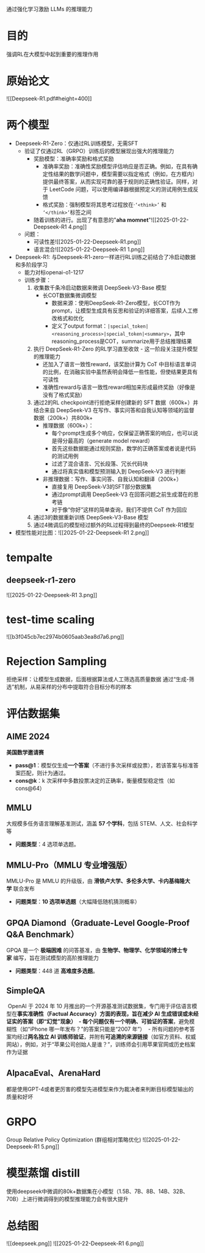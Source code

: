 通过强化学习激励 LLMs 的推理能力

# 目的
强调RL在大模型中起到重要的推理作用

# 原始论文
![[Deepseek-R1.pdf#height=400]]

# 两个模型
- Deepseek-R1-Zero：仅通过RL训练模型，无需SFT
	- 验证了仅通过RL（GRPO）训练后的模型展现出强大的推理能力
		- 奖励模型：准确率奖励和格式奖励
			- 准确率奖励：准确性奖励模型评估响应是否正确。例如，在具有确定性结果的数学问题中，模型需要以指定格式（例如，在方框内）提供最终答案，从而实现可靠的基于规则的正确性验证。同样，对于 LeetCode 问题，可以使用编译器根据预定义的测试用例生成反馈
			- 格式奖励：强制模型将其思考过程放在·`‘<think>’` 和 `‘</think>’`标签之间
		- 随着训练的进行。出现了有意思的"**aha momnet**"![[2025-01-22-Deepseek-R1 4.png]]
	- 问题：
		- 可读性差![[2025-01-22-Deepseek-R1.png]]
		- 语言混合![[2025-01-22-Deepseek-R1 1.png]]
- Deepseek-R1: 与Deepseek-R1-zero一样进行RL训练之前结合了冷启动数据和多阶段学习
	- 能力对标openai-o1-1217
	- 训练步骤：
		1. 收集数千条冷启动数据来微调 DeepSeek-V3-Base 模型
			- 长COT数据集微调模型
				- 数据来源：使用DeepSeek-R1-Zero模型，长COT作为prompt，让模型生成具有反思和验证的详细答案，后续人工修改格式和优化
				- 定义了output format：`|special_token|<reasoning_process>|special_token|<summary>`，其中reasoning_process是COT，summarize用于总结推理结果
		2. 执行 DeepSeek-R1-Zero 的RL学习直至收敛 - 这一阶段关注提升模型的推理能力
			- 还加入了语言一致性reward，该奖励计算为 CoT 中目标语言单词的比例，在消融实验中虽然表明会降低一些性能，但使结果更具有可读性
			- 准确性reward与语言一致性reward相加来形成最终奖励（好像是没有了格式奖励）
		3. 通过2的RL checkpoint进行拒绝采样创建新的 SFT 数据（600k+）并结合来自 DeepSeek-V3 在写作、事实问答和自我认知等领域的监督数据（200k+）共800k+
			- 推理数据（600k+）：
				- 每个prompt生成多个响应，仅保留正确答案的响应，也可以说是得分最高的（generate model reward）
				- 首先这些数据能通过规则奖励，数学的正确答案或者说是代码的测试用例
				- 过滤了混合语言、冗长段落、冗长代码块
				- 通过将真实值和模型预测输入到 DeepSeek-V3 进行判断
			- 非推理数据：写作、事实问答、自我认知和翻译（200k+）
				- 直接复用 DeepSeek-V3的SFT部分数据集
				- 通过prompt调用 DeepSeek-V3 在回答问题之前生成潜在的思考链
				- 对于像“你好”这样的简单查询，我们不提供 CoT 作为回应
		4. 通过3的数据重新训练 DeepSeek-V3-Base 模型
		5. 通过4微调后的模型经过额外的RL过程得到最终的Deepseek-R1模型
- 模型性能对比图：![[2025-01-22-Deepseek-R1 2.png]]


# tempalte
## deepseek-r1-zero
![[2025-01-22-Deepseek-R1 3.png]]

# test-time scaling
![[b3f045cb7ec2974b0605aab3ea8d7a6.png]]

# Rejection Sampling
拒绝采样：让模型生成数据，后面根据算法或人工筛选高质量数据
通过“生成-筛选”机制，从易采样的分布中提取符合目标分布的样本


# 评估数据集
## AIME 2024
**美国数学邀请赛**
- **pass@1**：模型仅生成**一个答案**（不进行多次采样或投票），若该答案与标准答案匹配，则计为通过。
- **cons@k**：k 次采样中多数投票决定的正确率，衡量模型稳定性（如 cons@64）
## MMLU
大规模多任务语言理解基准测试，涵盖 **57 个学科**，包括 STEM、人文、社会科学等
- **问题类型**：4 选项单选题。
## MMLU-Pro（MMLU 专业增强版）
MMLU-Pro 是 MMLU 的升级版，由 **滑铁卢大学、多伦多大学、卡内基梅隆大学** 联合发布
- **问题类型**：**10 选项单选题**（大幅降低随机猜测概率）
## GPQA Diamond（Graduate-Level Google-Proof Q&A Benchmark）
GPQA 是一个 **极端困难** 的问答基准，由 **生物学、物理学、化学领域的博士专家** 编写，旨在测试模型的高阶推理能力
- **问题类型**：448 道 **高难度多选题**。
## SimpleQA
 OpenAI 于 2024 年 10 月推出的一个开源基准测试数据集，专门用于评估语言模型在**事实准确性（Factual Accuracy）**方面的表现，旨在减少 AI 生成错误或未经证实的答案（即“幻觉”现象）
 - 每个问题**仅有一个明确、可验证的答案**，避免模糊性（如“iPhone 哪一年发布？”的答案只能是“2007 年”）
 - 所有问题的参考答案均经过**两名独立 AI 训练师验证**，并附有**可追溯的来源链接**（如官方资料、权威网站），例如，对于“苹果公司创始人是谁？”，训练师会引用苹果官网或历史档案作为证据
## AlpacaEval、ArenaHard
都是使用GPT-4或者更厉害的模型先进模型来作为裁决者来判断目标模型输出的质量和好坏

# GRPO
Group Relative Policy Optimization (群组相对策略优化)
![[2025-01-22-Deepseek-R1 5.png]]


# 模型蒸馏 distill
使用deepseek中微调的80k+数据集在小模型（1.5B、7B、8B、14B、32B、70B）上进行微调得到的模型推理能力会有很大提升


# 总结图
![[deepseek.png]]
![[2025-01-22-Deepseek-R1 6.png]]